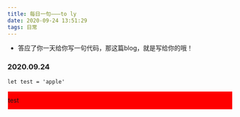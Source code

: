 ```yaml
---
title: 每日一句———to ly
date: 2020-09-24 13:51:29
tags: 日常
---
```


* 答应了你一天给你写一句代码，那这篇blog，就是写给你的哦！

### 2020.09.24
```
let test = 'apple'
```
<div style="background:red;width:100%;line-height:40px;border:1px solid #fff;" onclick="this.innerHTML = 'apple'">test</div>